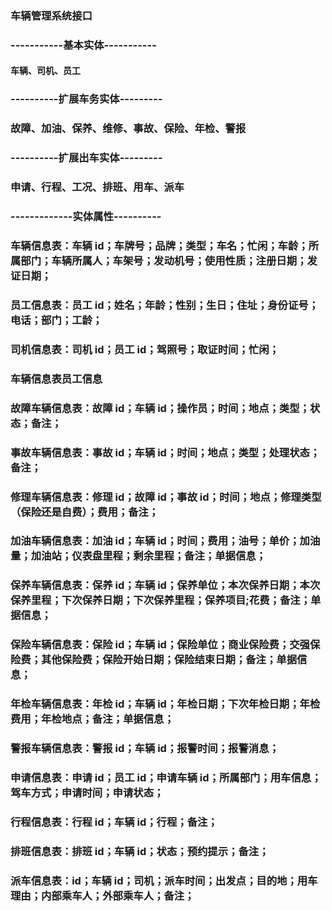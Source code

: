 
### 车辆管理系统接口
### -----------基本实体-----------
#### 车辆、司机、员工

### ----------扩展车务实体---------
### 故障、加油、保养、维修、事故、保险、年检、警报

### ----------扩展出车实体---------
### 申请、行程、工况、排班、用车、派车

### -------------实体属性----------
### 车辆信息表：车辆 id；车牌号；品牌；类型；车名；忙闲；车龄；所属部门；车辆所属人；车架号；发动机号；使用性质；注册日期；发证日期；
### 员工信息表：员工 id；姓名；年龄；性别；生日；住址；身份证号；电话；部门；工龄；
### 司机信息表：司机 id；员工 id；驾照号；取证时间；忙闲；

### 车辆信息表员工信息
### 故障车辆信息表：故障 id；车辆 id；操作员；时间；地点；类型；状态；备注；
### 事故车辆信息表：事故 id；车辆 id；时间；地点；类型；处理状态；备注；
### 修理车辆信息表：修理 id；故障 id；事故 id；时间；地点；修理类型（保险还是自费）；费用；备注；
### 加油车辆信息表：加油 id；车辆 id；时间；费用；油号；单价；加油量；加油站；仪表盘里程；剩余里程；备注；单据信息；
### 保养车辆信息表：保养 id；车辆 id；保养单位；本次保养日期；本次保养里程；下次保养日期；下次保养里程；保养项目;花费；备注；单据信息；
### 保险车辆信息表：保险 id；车辆 id；保险单位；商业保险费；交强保险费；其他保险费；保险开始日期；保险结束日期；备注；单据信息；
### 年检车辆信息表：年检 id；车辆 id；年检日期；下次年检日期；年检费用；年检地点；备注；单据信息；
### 警报车辆信息表：警报 id；车辆 id；报警时间；报警消息；

### 申请信息表：申请 id；员工 id；申请车辆 id；所属部门；用车信息；驾车方式；申请时间；申请状态；
### 行程信息表：行程 id；车辆 id；行程；备注；
### 排班信息表：排班 id；车辆 id；状态；预约提示；备注；
### 派车信息表：id；车辆 id；司机；派车时间；出发点；目的地；用车理由；内部乘车人；外部乘车人；备注；
